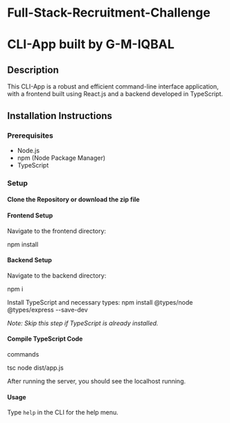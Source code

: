 # Full-Stack-Recruitment-Challenge
# CLI-App built by G-M-IQBAL 


## Description
This CLI-App is a robust and efficient command-line interface application, with a frontend built using React.js and a backend developed in TypeScript.

## Installation Instructions

### Prerequisites
- Node.js
- npm (Node Package Manager)
- TypeScript

### Setup

#### Clone the Repository or download the zip file

#### Frontend Setup
Navigate to the frontend directory:

npm install

#### Backend Setup
Navigate to the backend directory:

npm i

Install TypeScript and necessary types:
npm install @types/node @types/express --save-dev

*Note: Skip this step if TypeScript is already installed.*

#### Compile TypeScript Code

commands

tsc
node dist/app.js

After running the server, you should see the localhost running.

#### Usage
Type `help` in the CLI for the help menu.

